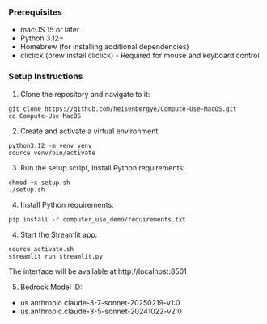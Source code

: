 ### Prerequisites

* macOS 15 or later
* Python 3.12+
* Homebrew (for installing additional dependencies)
* cliclick (brew install cliclick) - Required for mouse and keyboard control

### Setup Instructions
1. Clone the repository and navigate to it:
```
git clone https://github.com/heisenbergye/Compute-Use-MacOS.git
cd Compute-Use-MacOS
```

2.  Create and activate a virtual environment
```
python3.12 -m venv venv
source venv/bin/activate
```

3. Run the setup script, Install Python requirements:
```
chmod +x setup.sh
./setup.sh
```

4. Install Python requirements:
```
pip install -r computer_use_demo/requirements.txt
```

4. Start the Streamlit app:
```
source activate.sh
streamlit run streamlit.py
```
The interface will be available at http://localhost:8501

5. Bedrock Model ID:
* us.anthropic.claude-3-7-sonnet-20250219-v1:0
* us.anthropic.claude-3-5-sonnet-20241022-v2:0